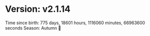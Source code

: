 # Version: v2.1.14
Time since birth: 775 days, 18601 hours, 1116060 minutes, 66963600 seconds
Season: Autumn 🍁
